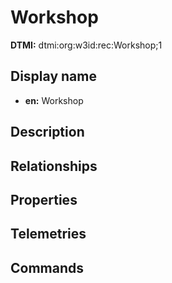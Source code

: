 # Workshop
**DTMI:** dtmi:org:w3id:rec:Workshop;1
## Display name
- **en:** Workshop
## Description
## Relationships
## Properties
## Telemetries
## Commands
